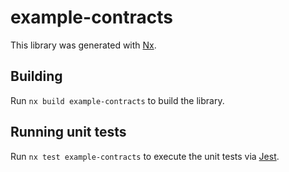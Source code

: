 # example-contracts

This library was generated with [Nx](https://nx.dev).

## Building

Run `nx build example-contracts` to build the library.

## Running unit tests

Run `nx test example-contracts` to execute the unit tests via [Jest](https://jestjs.io).
